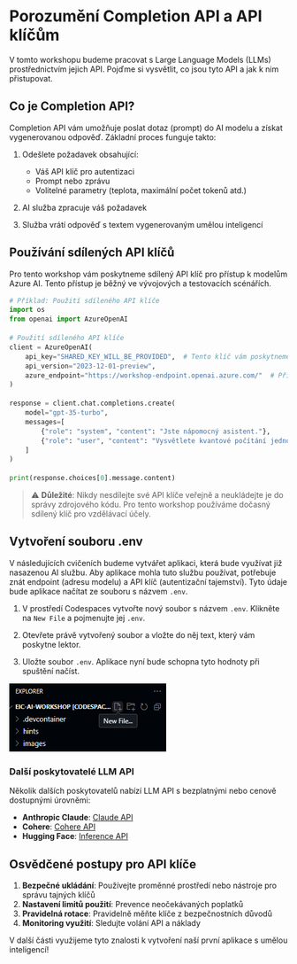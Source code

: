# Porozumění Completion API a API klíčům

V tomto workshopu budeme pracovat s Large Language Models (LLMs) prostřednictvím jejich API. Pojďme si vysvětlit, co jsou tyto API a jak k nim přistupovat.

## Co je Completion API?

Completion API vám umožňuje poslat dotaz (prompt) do AI modelu a získat vygenerovanou odpověď. Základní proces funguje takto:

1. Odešlete požadavek obsahující:
   - Váš API klíč pro autentizaci
   - Prompt nebo zprávu
   - Volitelné parametry (teplota, maximální počet tokenů atd.)

2. AI služba zpracuje váš požadavek

3. Služba vrátí odpověď s textem vygenerovaným umělou inteligencí

## Používání sdílených API klíčů

Pro tento workshop vám poskytneme sdílený API klíč pro přístup k modelům Azure AI. Tento přístup je běžný ve vývojových a testovacích scénářích.

```python
# Příklad: Použití sdíleného API klíče
import os
from openai import AzureOpenAI

# Použití sdíleného API klíče
client = AzureOpenAI(
    api_key="SHARED_KEY_WILL_BE_PROVIDED",  # Tento klíč vám poskytneme během workshopu
    api_version="2023-12-01-preview",
    azure_endpoint="https://workshop-endpoint.openai.azure.com/"  # Příklad koncového bodu
)

response = client.chat.completions.create(
    model="gpt-35-turbo",
    messages=[
        {"role": "system", "content": "Jste nápomocný asistent."},
        {"role": "user", "content": "Vysvětlete kvantové počítání jednoduchými slovy."}
    ]
)

print(response.choices[0].message.content)
```

> ⚠️ **Důležité**: Nikdy nesdílejte své API klíče veřejně a neukládejte je do správy zdrojového kódu. Pro tento workshop používáme dočasný sdílený klíč pro vzdělávací účely.

## Vytvoření souboru .env

V následujících cvičeních budeme vytvářet aplikaci, která bude využívat již nasazenou AI službu. Aby aplikace mohla tuto službu používat, potřebuje znát endpoint (adresu modelu) a API klíč (autentizační tajemství). Tyto údaje bude aplikace načítat ze souboru s názvem `.env`.

1. V prostředí Codespaces vytvořte nový soubor s názvem `.env`. Klikněte na `New File` a pojmenujte jej `.env`.

2. Otevřete právě vytvořený soubor a vložte do něj text, který vám poskytne lektor.

3. Uložte soubor `.env`. Aplikace nyní bude schopna tyto hodnoty při spuštění načíst.

![Vytvoření .env souboru](images/env_add_file.png)

### Další poskytovatelé LLM API

Několik dalších poskytovatelů nabízí LLM API s bezplatnými nebo cenově dostupnými úrovněmi:

- **Anthropic Claude**: [Claude API](https://www.anthropic.com/product)
- **Cohere**: [Cohere API](https://cohere.com/)
- **Hugging Face**: [Inference API](https://huggingface.co/inference-api)

## Osvědčené postupy pro API klíče

1. **Bezpečné ukládání**: Používejte proměnné prostředí nebo nástroje pro správu tajných klíčů
2. **Nastavení limitů použití**: Prevence neočekávaných poplatků
3. **Pravidelná rotace**: Pravidelně měňte klíče z bezpečnostních důvodů
4. **Monitoring využití**: Sledujte volání API a náklady

V další části využijeme tyto znalosti k vytvoření naší první aplikace s umělou inteligencí!
